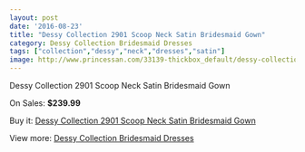 ```yaml
---
layout: post
date: '2016-08-23'
title: "Dessy Collection 2901 Scoop Neck Satin Bridesmaid Gown"
category: Dessy Collection Bridesmaid Dresses
tags: ["collection","dessy","neck","dresses","satin"]
image: http://www.princessan.com/33139-thickbox_default/dessy-collection-2901-scoop-neck-satin-bridesmaid-gown.jpg
---
```

Dessy Collection 2901 Scoop Neck Satin Bridesmaid Gown

On Sales: **$239.99**
<a href="https://www.princessan.com/en/15352-dessy-collection-2901-scoop-neck-satin-bridesmaid-gown.html"><amp-img layout="responsive" width="600" height="600" src="//www.princessan.com/33139-thickbox_default/dessy-collection-2901-scoop-neck-satin-bridesmaid-gown.jpg" alt="Dessy Collection 2901 Scoop Neck Satin Bridesmaid Gown 0" /></a>
<a href="https://www.princessan.com/en/15352-dessy-collection-2901-scoop-neck-satin-bridesmaid-gown.html"><amp-img layout="responsive" width="600" height="600" src="//www.princessan.com/33140-thickbox_default/dessy-collection-2901-scoop-neck-satin-bridesmaid-gown.jpg" alt="Dessy Collection 2901 Scoop Neck Satin Bridesmaid Gown 1" /></a>

Buy it: [Dessy Collection 2901 Scoop Neck Satin Bridesmaid Gown](https://www.princessan.com/en/15352-dessy-collection-2901-scoop-neck-satin-bridesmaid-gown.html "Dessy Collection 2901 Scoop Neck Satin Bridesmaid Gown")

View more: [Dessy Collection Bridesmaid Dresses](https://www.princessan.com/en/111- "Dessy Collection Bridesmaid Dresses")